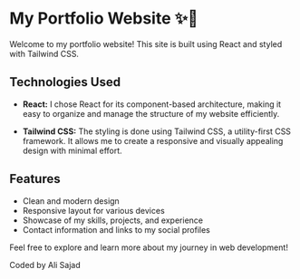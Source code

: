 # My Portfolio Website ✨🎇

Welcome to my portfolio website! This site is built using React and styled with Tailwind CSS.

## Technologies Used

- **React:** I chose React for its component-based architecture, making it easy to organize and manage the structure of my website efficiently.

- **Tailwind CSS:** The styling is done using Tailwind CSS, a utility-first CSS framework. It allows me to create a responsive and visually appealing design with minimal effort.

## Features

- Clean and modern design
- Responsive layout for various devices
- Showcase of my skills, projects, and experience
- Contact information and links to my social profiles

Feel free to explore and learn more about my journey in web development!

Coded by Ali Sajad
